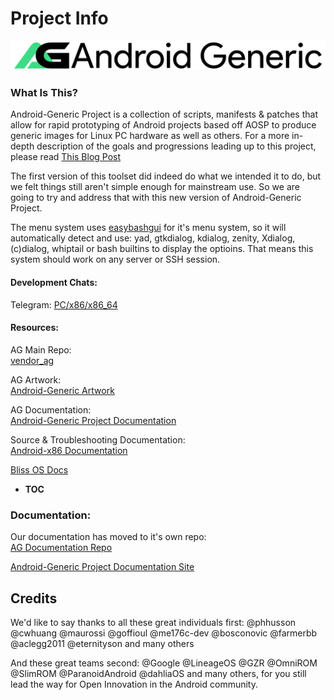 # Project Info

![](https://github.com/android-generic/artwork/raw/master/brand/Android-Generic_Logo__2_transparent.png)

### What Is This?

Android-Generic Project is a collection of scripts, manifests & patches that allow for rapid prototyping of Android projects based off AOSP to produce generic images for Linux PC hardware as well as others. For a more in-depth description of the goals and progressions leading up to this project, please read [This Blog Post](https://blog.blissroms.com/2020/06/26/lets-try-and-change-the-game/)

The first version of this toolset did indeed do what we intended it to do, but we felt things still aren't simple enough for mainstream use. So we are going to try and address that with this new version of Android-Generic Project.

The menu system uses [easybashgui](https://sites.google.com/site/easybashgui/) for it's menu system, so it will automatically detect and use: yad, gtkdialog, kdialog, zenity, Xdialog, \(c\)dialog, whiptail or bash builtins to display the optioins. That means this system should work on any server or SSH session.

#### Development Chats:

Telegram: [PC/x86/x86\_64](https://t.me/androidgenericpc)

#### Resources:

AG Main Repo:  
[vendor\_ag](https://github.com/android-generic/vendor_ag)

AG Artwork:  
[Android-Generic Artwork](https://github.com/android-generic/artwork)

AG Documentation:   
[Android-Generic Project Documentation](https://android-generic-project.gitbook.io/documentation/)

Source & Troubleshooting Documentation:  
[Android-x86 Documentation](https://www.android-x86.org/documentation.html)

[Bliss OS Docs](https://docs.blissos.org)

* **TOC**

### Documentation:

Our documentation has moved to it's own repo:   
[AG Documentation Repo](https://github.com/android-generic/documentation)

[Android-Generic Project Documentation Site](https://android-generic-project.gitbook.io/documentation/)

## Credits

We'd like to say thanks to all these great individuals first: @phhusson @cwhuang @maurossi @goffioul @me176c-dev @bosconovic @farmerbb @aclegg2011 @eternityson and many others

And these great teams second: @Google @LineageOS @GZR @OmniROM @SlimROM @ParanoidAndroid @dahliaOS and many others, for you still lead the way for Open Innovation in the Android community.

